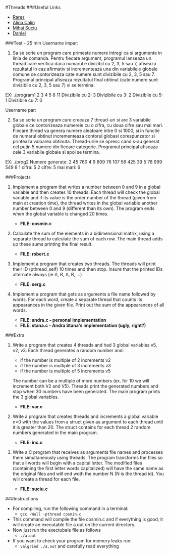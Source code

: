 #Threads
###Useful Links
- [Rares](http://www.cs.ubbcluj.ro/~rares/course/os/res/lab_examples/thr/)
- [Alina Calin](https://www.cs.ubbcluj.ro/~alinacalin/SO/)
- [Mihai Suciu](https://www.cs.ubbcluj.ro/~mihai-suciu/)
- [Daniel](https://www.cs.ubbcluj.ro/~daniel/so/)

###Test - 25 min
Username impar:

1. Sa se scrie un program care primeste numere intregi ca si argumente in linia de comanda. Pentru fiecare argument, programul lanseaza un thread   care verifica daca numarul e divizibil cu 2, 3, 5 sau 7, afiseaza rezultatul    in caz afirmativ si incrementeaza una din variabilele globale comune ce contorizeaza    cate numere sunt divizibile cu 2, 3, 5 sau 7.   Programul principal afiseaza rezultatul final obtinut (cate numere sunt divizibile   cu 2, 3, 5 sau 7) si se termina.

EX: ./program1  2 3 4 5 6 11
    Divizibile cu 2: 3
    Divizibile cu 3: 2
    Divizibile cu 5: 1
    Divizibile cu 7: 0

Username par:

2. Sa se scrie un program care creeaza 7 thread-uri si are 3 variabile globale ce contorizeaza numerele cu o cifra, cu doua cifre sau mai mari.   Fiecare thread va genera numere aleatoare intre 0 si 1000, si in functie de numarul obtinut   incrementeaza contorul globasl corespunzator si printeaza valoarea obtinuta. Thread-urile se opresc cand   s-au generat cel putin 5 numere din fiecare categorie. Programul principal afiseaza cele 3 variabile  globale si apoi se termina.

EX: ./prog2
    Numere generate: 2 45 760 4 9 609 76 107 56 425 39 5 78 999 549 8
    1 cifra: 5
    2 cifre: 5
    mai mari: 6

###Projects
1. Implement a program that writes a number between 0 and 9 in a global variable and then creates 10 threads. Each thread will check the global variable and if its value is the order number of the thread (given from main at creation time), the thread writes in the global variable another number between 0 and 9 (different than its own). The program ends when the global variable is changed 20 times.
    - **FILE: cosmin.c**

2. Calculate the sum of the elements in a bidimensional matrix, using a separate thread to calculate the sum of each row. The main thread adds up these sums printing the final result.
    - **FILE: robert.c**

3. Implement a program that creates two threads. The threads will print their ID (pthread_self) 10 times and then stop. Insure that the printed IDs alternate always (ie A, B, A, B, ...)
    - **FILE: serg.c**

4. Implement a program that gets as arguments a file name followed by words. For each word, create a separate thread that counts its appearances in the given file.  Print out the sum of the appearances of all words.
    - **FILE: andra.c - personal implementation**
    - **FILE: stana.c - Andra Stana's implementation (ugly, right?)**

###Extra
1.  Write a program that creates 4 threads and had 3 global variables v5, v2, v3. Each thread generates a random number and:
    - if the number is multiple of 2 increments v2
    - if the number is multiple of 3 increments v3
    - if the number is multiple of 5 increments v5

    The number can be a multiple of more numbers (ex. for 10 we will increment both V2 and V5). Threads print the generated numbers and stop when 30 numbers have been generated. The main program prints the 3 global variables.
    - **FILE: var.c**

2. Write a program that creates threads and increments a global variable n=0 with the values from a struct given as argument to each thread until it is greater than 20. The struct contains for each thread 2 random numbers generated in the main program.
    - **FILE: inc.c**

3. Write a C program that receives as arguments file names and processes them simultaneously using threads. The program transforms the files so that all words will begin with a capital letter. The modified files (containing the first letter words capitalized) will have the same name as the original files and will end woth the number N (N is the thread id). You will create a thread for each file.
    - **FILE: suciu.c**

###Instructions
-   For compiling, run the following command in a terminal:
    -   `gcc -Wall -pthread cosmin.c`
-   This command will compile the file cosmin.c and if everything is good, it will create an executable file a.out on the current directory.
-   Now just run the exectubale file as follows
    -   `./a.out`
-   If you want to check your program for memory leaks run:
    -   `valgrind ./a.out` and carefully read everything
